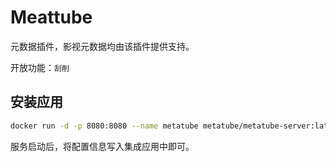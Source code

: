 # Meattube

元数据插件，影视元数据均由该插件提供支持。

开放功能：`刮削`

## 安装应用

```sh [docker-cli]
docker run -d -p 8080:8080 --name metatube metatube/metatube-server:latest
```

服务启动后，将配置信息写入集成应用中即可。